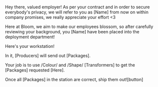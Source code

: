 Hey there, valued employer!
    As per your contract and in order to secure everybody's privacy, we will refer to you as [Name] from now on within company promises, we really appreciate your effort <3

Here at Bloom, we aim to make our employees blossom, so  after carefully reviewing your background, you [Name] have been placed into the deployment department!

Here's your workstation!

In it, [Producers] will send out [Packages].

Your job is to use /Colour/ and /Shape/ [Transformers] to get the [Packages] requested [Here].

Once all [Packages] in the station are correct, ship them out![button]


